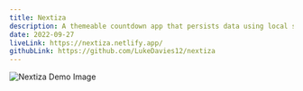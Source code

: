 ```yaml
---
title: Nextiza
description: A themeable countdown app that persists data using local storage. Built with Next js and Tailwind css.
date: 2022-09-27
liveLink: https://nextiza.netlify.app/
githubLink: https://github.com/LukeDavies12/nextiza
---
```


![Nextiza Demo Image](/nextiza-img.png)